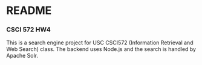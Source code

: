 # README #

### CSCI 572 HW4 ###
This is a search engine project for USC CSCI572 (Information Retrieval and Web Search) class. The backend uses Node.js and the search is handled by Apache Solr.

